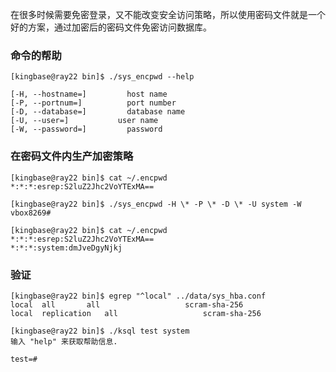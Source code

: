 在很多时候需要免密登录，又不能改变安全访问策略，所以使用密码文件就是一个好的方案，通过加密后的密码文件免密访问数据库。



### 命令的帮助

```
[kingbase@ray22 bin]$ ./sys_encpwd --help

[-H, --hostname=]         host name
[-P, --portnum=]          port number
[-D, --database=]         database name
[-U, --user=]           user name
[-W, --password=]         password
```



### 在密码文件内生产加密策略

```
[kingbase@ray22 bin]$ cat ~/.encpwd
*:*:*:esrep:S2luZ2Jhc2VoYTExMA==
```

```
[kingbase@ray22 bin]$ ./sys_encpwd -H \* -P \* -D \* -U system -W vbox8269#
```

```
[kingbase@ray22 bin]$ cat ~/.encpwd
*:*:*:esrep:S2luZ2Jhc2VoYTExMA==
*:*:*:system:dmJveDgyNjkj
```



### 验证

```
[kingbase@ray22 bin]$ egrep "^local" ../data/sys_hba.conf
local  all       all                   scram-sha-256
local  replication   all                   scram-sha-256

[kingbase@ray22 bin]$ ./ksql test system
输入 "help" 来获取帮助信息.

test=#
```

